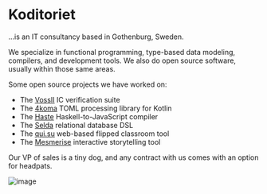 # Koditoriet
...is an IT consultancy based in Gothenburg, Sweden.

We specialize in functional programming, type-based data modeling, compilers, and development tools.
We also do open source software, usually within those same areas.

Some open source projects we have worked on:

- The [VossII](https://github.com/TeamVoss/VossII) IC verification suite
- The [4koma](https://github.com/valderman/4koma) TOML processing library for Kotlin
- The [Haste](https://haste-lang.org) Haskell-to-JavaScript compiler
- The [Selda](https://selda.link) relational database DSL
- The [qui.su](https://github.com/valderman/qui.su) web-based flipped classroom tool
- The [Mesmerise](https://github.com/mesmerise-project/mesmerise) interactive storytelling tool

Our VP of sales is a tiny dog, and any contract with us comes with an option for headpats.

![image](https://user-images.githubusercontent.com/81643/166585413-e38b9f70-8bca-479f-a57a-6531aef8e403.png)
